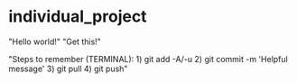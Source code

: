 # individual_project
"Hello world!"
"Get this!"

"Steps to remember (TERMINAL): 1) git add -A/-u 2) git commit -m 'Helpful message' 3) git pull 4) git push"


